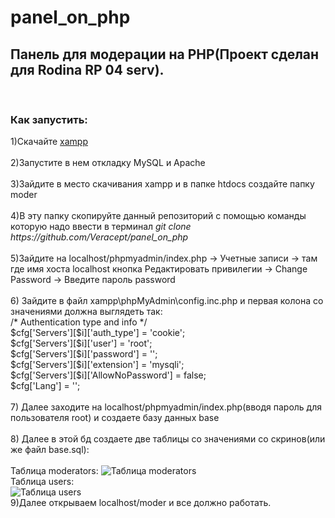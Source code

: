 # panel_on_php

<h2>Панель для модерации на PHP(Проект сделан для Rodina RP 04 serv).</h2>
<br>
<h3>Как запустить:</h3>
1)Скачайте <a href="https://sourceforge.net/projects/xampp/" target="_blank">xampp</a><br>
<br>
2)Запустите в нем откладку MySQL и Apache<br>
<br>
3)Зайдите в место скачивания xampp и в папке htdocs создайте папку moder<br>
<br>
4)В эту папку скопируйте данный репозиторий с помощью команды которую надо ввести в терминал <i>git clone https://github.com/Veracept/panel_on_php</i><br>
<br>
5)Зайдите на localhost/phpmyadmin/index.php -> Учетные записи -> там где имя хоста localhost кнопка Редактировать привилегии -> Change Password -> Введите пароль password<br>
<br>
6) Зайдите в файл xampp\phpMyAdmin\config.inc.php и первая колона со значениями должна выглядеть так:<br>
/* Authentication type and info */<br>
$cfg['Servers'][$i]['auth_type'] = 'cookie';<br>
$cfg['Servers'][$i]['user'] = 'root';<br>
$cfg['Servers'][$i]['password'] = '';<br>
$cfg['Servers'][$i]['extension'] = 'mysqli';<br>
$cfg['Servers'][$i]['AllowNoPassword'] = false;<br>
$cfg['Lang'] = '';<br>
<br>
7) Далее заходите на localhost/phpmyadmin/index.php(вводя пароль для пользователя root) и создаете базу данных base<br>
<br>
8) Далее в этой бд создаете две таблицы со значениями со скринов(или же файл base.sql):<br>
<br>
Таблица moderators:
<img src="https://media.discordapp.net/attachments/949257404464390154/1219016400711192687/Screenshot_8.png?ex=6609c47e&is=65f74f7e&hm=5e1023e7609de38d52c868bfcc767b412f189a5d4f0e238fcead08824e383138&=&format=webp&quality=lossless&width=1440&height=633" alt="Таблица moderators"><br>
Таблица users:<br>
<img src="https://media.discordapp.net/attachments/949257404464390154/1219016400337768458/Screenshot_9.png?ex=6609c47e&is=65f74f7e&hm=9e95c6ee29c0469c53569c923ec005694bc9b66bad0b8736ce4dfe8d7267da8d&=&format=webp&quality=lossless&width=1440&height=261" alt="Таблица users"><br>
9)Далее открываем localhost/moder и все должно работать.
